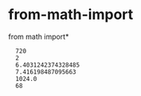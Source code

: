 # from-math-import
from math import*

      720
      2
      6.4031242374328485
      7.416198487095663
      1024.0
      68
